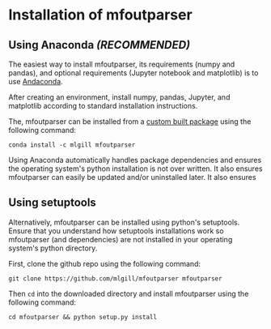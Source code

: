 # Installation of mfoutparser

## Using Anaconda *(RECOMMENDED)*

The easiest way to install mfoutparser, its requirements (numpy and pandas), and optional requirements (Jupyter notebook and matplotlib) is to use [Andaconda](https://www.continuum.io/downloads).

After creating an environment, install numpy, pandas, Jupyter, and matplotlib according to standard installation instructions.

The, mfoutparser can be installed from a [custom built package](https://anaconda.org/mlgill/mfoutparser) using the following command:

```
conda install -c mlgill mfoutparser
```

Using Anaconda automatically handles package dependencies and ensures the operating system's python installation is not over written. It also ensures mfoutparser can easily be updated and/or uninstalled later. It also ensures 

## Using setuptools

Alternatively, mfoutparser can be installed using python's setuptools. Ensure that you understand how setuptools installations work so mfoutparser (and dependencies) are not installed in your operating system's python directory.

First, clone the github repo using the following command:

```
git clone https://github.com/mlgill/mfoutparser mfoutparser
```

Then `cd` into the downloaded directory and install mfoutparser using the following command:

```
cd mfoutparser && python setup.py install
```
